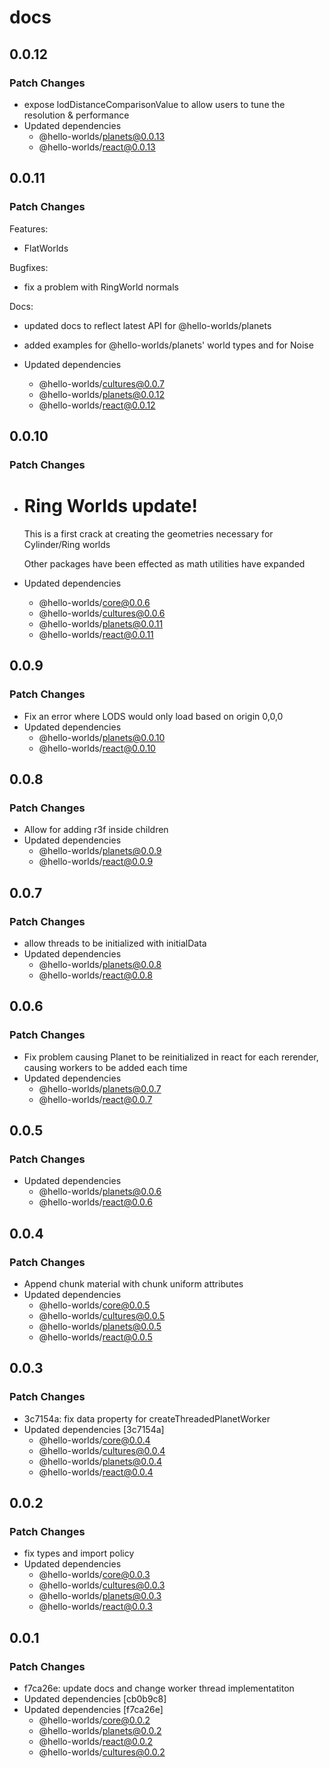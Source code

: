 # docs

## 0.0.12

### Patch Changes

- expose lodDistanceComparisonValue to allow users to tune the resolution & performance
- Updated dependencies
  - @hello-worlds/planets@0.0.13
  - @hello-worlds/react@0.0.13

## 0.0.11

### Patch Changes

Features:

- FlatWorlds

Bugfixes:

- fix a problem with RingWorld normals

Docs:

- updated docs to reflect latest API for @hello-worlds/planets
- added examples for @hello-worlds/planets' world types and for Noise

- Updated dependencies
  - @hello-worlds/cultures@0.0.7
  - @hello-worlds/planets@0.0.12
  - @hello-worlds/react@0.0.12

## 0.0.10

### Patch Changes

- # Ring Worlds update!

  This is a first crack at creating the geometries necessary for Cylinder/Ring worlds

  Other packages have been effected as math utilities have expanded

- Updated dependencies
  - @hello-worlds/core@0.0.6
  - @hello-worlds/cultures@0.0.6
  - @hello-worlds/planets@0.0.11
  - @hello-worlds/react@0.0.11

## 0.0.9

### Patch Changes

- Fix an error where LODS would only load based on origin 0,0,0
- Updated dependencies
  - @hello-worlds/planets@0.0.10
  - @hello-worlds/react@0.0.10

## 0.0.8

### Patch Changes

- Allow for adding r3f <material/> inside <Planet/> children
- Updated dependencies
  - @hello-worlds/planets@0.0.9
  - @hello-worlds/react@0.0.9

## 0.0.7

### Patch Changes

- allow threads to be initialized with initialData
- Updated dependencies
  - @hello-worlds/planets@0.0.8
  - @hello-worlds/react@0.0.8

## 0.0.6

### Patch Changes

- Fix problem causing Planet to be reinitialized in react for each rerender, causing workers to be added each time
- Updated dependencies
  - @hello-worlds/planets@0.0.7
  - @hello-worlds/react@0.0.7

## 0.0.5

### Patch Changes

- Updated dependencies
  - @hello-worlds/planets@0.0.6
  - @hello-worlds/react@0.0.6

## 0.0.4

### Patch Changes

- Append chunk material with chunk uniform attributes
- Updated dependencies
  - @hello-worlds/core@0.0.5
  - @hello-worlds/cultures@0.0.5
  - @hello-worlds/planets@0.0.5
  - @hello-worlds/react@0.0.5

## 0.0.3

### Patch Changes

- 3c7154a: fix data property for createThreadedPlanetWorker
- Updated dependencies [3c7154a]
  - @hello-worlds/core@0.0.4
  - @hello-worlds/cultures@0.0.4
  - @hello-worlds/planets@0.0.4
  - @hello-worlds/react@0.0.4

## 0.0.2

### Patch Changes

- fix types and import policy
- Updated dependencies
  - @hello-worlds/core@0.0.3
  - @hello-worlds/cultures@0.0.3
  - @hello-worlds/planets@0.0.3
  - @hello-worlds/react@0.0.3

## 0.0.1

### Patch Changes

- f7ca26e: update docs and change worker thread implementatiton
- Updated dependencies [cb0b9c8]
- Updated dependencies [f7ca26e]
  - @hello-worlds/core@0.0.2
  - @hello-worlds/planets@0.0.2
  - @hello-worlds/react@0.0.2
  - @hello-worlds/cultures@0.0.2
